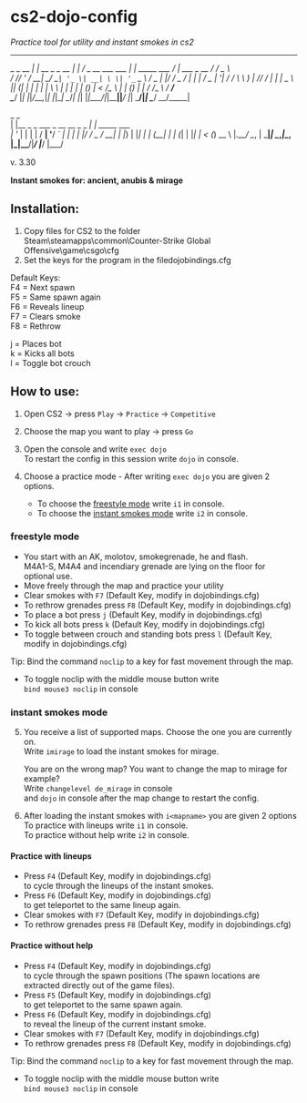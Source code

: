 # cs2-dojo-config
*Practice tool for utility and instant smokes in cs2*

  _____           _              _     __                 _                __                ___  __ ____   
  \_   \_ __  ___| |_ __ _ _ __ | |_  / _\_ __ ___   ___ | | _____  ___   / _| ___  _ __    / __\/ _\___ \  
   / /\/ '_ \/ __| __/ _` | '_ \| __| \ \| '_ ` _ \ / _ \| |/ / _ \/ __| | |_ / _ \| '__|  / /   \ \  __) | 
/\/ /_ | | | \__ \ || (_| | | | | |_  _\ \ | | | | | (_) |   <  __/\__ \ |  _| (_) | |    / /___ _\ \/ __/  
\____/ |_| |_|___/\__\__,_|_| |_|\__| \__/_| |_| |_|\___/|_|\_\___||___/ |_|  \___/|_|    \____/ \__/_____| 

 _                                  _              
| |__  _   _    ___ _ __ __ _ _   _| | _____  ___  
| '_ \| | | |  / __| '__/ _` | | | | |/ / _ \/ __| 
| |_) | |_| | | (__| | | (_| | |_| |   < (_) \__ \ 
|_.__/ \__, |  \___|_|  \__,_|\__, |_|\_\___/|___/ 
       |___/                  |___/                

ᴠ. 3.30

**Instant smokes for: ancient, anubis & mirage**

## Installation: 
1.    Copy files for CS2 to the folder  
     Steam\steamapps\common\Counter-Strike Global Offensive\game\csgo\cfg    
2.   Set the keys for the program in the filedojobindings.cfg   

Default Keys:  
F4 = Next spawn  
F5 = Same spawn again  
F6 = Reveals lineup  
F7 = Clears smoke  
F8 = Rethrow 
 
j = Places bot        
k = Kicks all bots         
l = Toggle bot crouch 

## How to use:
1.   Open CS2 -> press `Play` -> `Practice` -> `Competitive` 

2.   Choose the map you want to play -> press `Go`

3.   Open the console and write `exec dojo`  
   To restart the config in this session write `dojo` in console.

4.   Choose a practice mode
    - After writing `exec dojo` you are given 2 options.  
      * To choose the [freestyle mode](https://github.com/craykos/cs2-dojo-config#freestyle-mode) write `i1` in console.  
      * To choose the [instant smokes mode](https://github.com/craykos/cs2-dojo-config#instant-smokes-mode) write `i2` in console.

### freestyle mode
 - You start with an AK, molotov, smokegrenade, he and flash.  
   M4A1-S, M4A4 and incendiary grenade are lying on the floor for optional use.
 - Move freely through the map and practice your utility
 - Clear smokes with `F7` (Default Key, modify in dojobindings.cfg)      
 - To rethrow grenades press `F8` (Default Key, modify in dojobindings.cfg)  
 - To place a bot press `j` (Default Key, modify in dojobindings.cfg)  
 - To kick all bots press `k` (Default Key, modify in dojobindings.cfg)  
 - To toggle between crouch and standing bots press `l` (Default Key, modify in dojobindings.cfg)

Tip: Bind the command `noclip` to a key for fast movement through the map.  
  - To toggle noclip with the middle mouse button write  
       `bind mouse3 noclip` in console

### instant smokes mode  
5. You receive a list of supported maps. Choose the one you are currently on.  
   Write `imirage` to load the instant smokes for mirage.

   You are on the wrong map? You want to change the map to mirage for example?   
   Write `changelevel de_mirage` in console  
   and `dojo` in console after the map change to restart the config. 
 
6. After loading the instant smokes with `i<mapname>` you are given 2 options  
   To practice with lineups write `i1` in console.  
   To practice without help write `i2` in console.

#### Practice with lineups ####
-  Press `F4` (Default Key, modify in dojobindings.cfg)  
   to cycle through the lineups of the instant smokes.
-  Press `F6` (Default Key, modify in dojobindings.cfg)  
   to get teleportet to the same lineup again.   
 - Clear smokes with `F7` (Default Key, modify in dojobindings.cfg)      
 - To rethrow grenades press `F8` (Default Key, modify in dojobindings.cfg)  

#### Practice without help ####
-  Press `F4` (Default Key, modify in dojobindings.cfg)  
   to cycle through the spawn positions (The spawn locations are extracted directly out of the game files).
-  Press `F5` (Default Key, modify in dojobindings.cfg)  
   to get teleportet to the same spawn again.  
 -  Press `F6` (Default Key, modify in dojobindings.cfg)  
   to reveal the lineup of the current instant smoke.    
 - Clear smokes with `F7` (Default Key, modify in dojobindings.cfg)      
 - To rethrow grenades press `F8` (Default Key, modify in dojobindings.cfg) 

Tip: Bind the command `noclip` to a key for fast movement through the map.  
  - To toggle noclip with the middle mouse button write  
       `bind mouse3 noclip` in console

